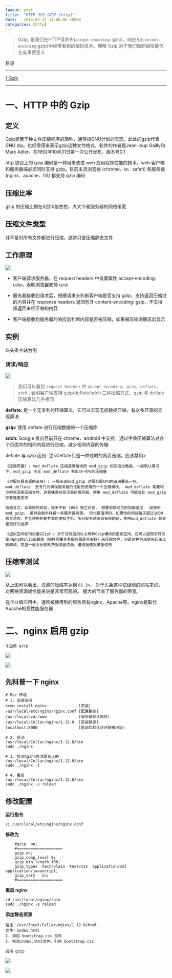 ```yaml
---
layout: post
title:  "HTTP 中的 GZIP [http]"
date:   2016-03-17 12:00:00 +0800
categories: [http]
---
```

> Gzip, 是我们在HTTP请求头(`accept-encoding`: gzip)、响应头(`content-encoding`:gzip)中经常看到的编码技术，理解 Gzip 对于我们做网络性能优化有重要意义

目录

---

[1 Gzip](#一http-中的-gzip)

[]()

[]()

---



# 一、HTTP 中的 Gzip 

## 定义 

Gzip是若干种文件压缩程序的简称，通常指GNU计划的实现，此处的gzip代表GNU zip。也经常用来表示gzip这种文件格式。软件的作者是Jean-loup Gailly和Mark Adler。在1992年10月31日第一次公开发布，版本号0.1

http 协议上的 gzip 编码是一种用来改进 web 应用程序性能的技术。web 客户端和服务器端必须同时支持 gzip。目前主流浏览器 (chrome、ie、safari) 和服务器(nginx、apache、IIS) 都支持 gzip 编码

## 压缩比率

gzip 的压缩比例在3到10倍左右，大大节省服务器的网络带宽

## 压缩文件类型

并不是对所有文件都进行压缩，通常只是压缩静态文件

## 工作原理

![](/static/img/2017/gzip/gzip01.png)

- 客户端请求服务器，在 request headers 中设置属性 accept-encoding: gzip，表明浏览器支持 gzip

- 服务器接收到请求后，根据请求头判断客户端是否支持 gzip，支持返回压缩过的内容并在 response headers 返回包含 content-encoding: gzip，不支持择返回未经压缩的内容

- 客户端接收到服务器的响应后判断内容是否被压缩，如果被压缩则解压后显示


## 实例

以头条主站为例

### 请求/响应

![](/static/img/2017/gzip/http01.png)

> 我们可以看到 `request headers` 中 `accept-encoding: gzip, deflate, sdch` , 表明客户端支持 gzip/deflate/sdch 三种压缩方式，gzip 与 deflate 压缩算法几乎相同


**deflate:** 是一个无专利的压缩算法，它可以实现无损数据压缩，有众多开源的实现算法

**gzip:** 使用 deflate 进行压缩数据的一个压缩库

**sdch:** Google 推出目前只在 chrome、android 中支持，通过字典压缩算法对各个页面中的相同内容进行压缩，减少相同内容的传输


deflate 与 gzip 区别: 注<Deflate只是一种过时的网页压缩，应该禁用>

```
《压缩质量》: mod_deflate 压缩速度略快而 mod_gzip 的压缩比略高。一般默认情况下，mod_gzip 会比 mod_deflate 多出4%~6％的压缩量

《对服务器资源的占用》: 一般来说mod_gzip 对服务器CPU的占用要高一些。 mod_deflate  是专门为确保服务器的性能而使用的一个压缩模块， mod_deflate 需要较少的资源来压缩文件。这意味着在高流量的服务器，使用 mod_deflate 可能会比 mod_gzip 加载速度更快

简而言之，如果你的网站，每天不到 1000 独立访客， 想要加快网页的加载速度， 就使用 mod_gzip。 虽然会额外耗费一些服务器资源， 但也是值得的。如果你的网站每天超过1000独立访客，并且使用的是共享的虚拟主机，所分配系统资源有限的话，使用mod_deflate 将会是更好的选择

《虚拟空间如何设置GZip》: 对于没有启用以上两种Gzip模块的虚拟空间，还可以退而求其次使用php的zlib函数库（同样需要查看服务器是否支持）来压缩文件，只是这种方法使用起来比较麻烦，而且一般会比较耗费服务器资源，请根据情况慎重使用
```




## 压缩率测试

![](/static/img/2017/gzip/test01.png)

从上图可以看出，资源的压缩率达到 `65.2%`， 对于头条这种亿级别的网站来说， 对网络资源或性能来说是非常可观的。 极大的节省了服务器的带宽。 

在企业级应用中，通常被使用到的服务器有nginx，Apache等。nginx是取代Apache的高性能服务器



# 二、nginx 启用 gzip

`未启用 gzip`

![](/static/img/2017/gzip/network01.png)

![](/static/img/2017/gzip/request01.png)



## 先科普一下 nginx

```
# Mac 环境
# 1. 安装访问
brew install nginx              [安装]
/usr/local/etc/nginx/nginx.conf [配置路径]
/usr/local/var/www              [服务器默认路径]
/usr/local/Cellar/nginx/1.12.0  [安装路径]
localhost:8080                  [启动后默认访问链接地址]

# 2. 启动
/usr/local/Cellar/nginx/1.12.0/bin
sudo ./nginx 

# 3. 检测nginx修改是否正确
/usr/local/Cellar/nginx/1.12.0/bin
sudo ./nginx -t

# 4. 重启
/usr/local/Cellar/nginx/1.12.0/bin
sudo ./nginx -s reload
```


## 修改配置

**运行指令**

```
vi /usr/local/etc/nginx/nginx.conf
```


**修改为**

```
    #gzip  on;
    #====================
    gzip on;
    gzip_comp_level 9;
    gzip_min_length 100;
    gzip_types  text/plain  text/css  application/xml   application/javascript;
    gzip_vary   on;
    #====================
```

**重启 nginx**

```
cd /usr/local/nginx/sbin
sudo ./nginx -s reload
```

**添加静态资源**

```
路径：/usr/local/Cellar/nginx/1.12.0/html
文件：index.html
1. 添加 bootstrap.css 文件
2. 修改index.html文件，引用 bootstrap.css
```


`启用 gzip`

![](/static/img/2017/gzip/network02.png)

![](/static/img/2017/gzip/request02.png)









